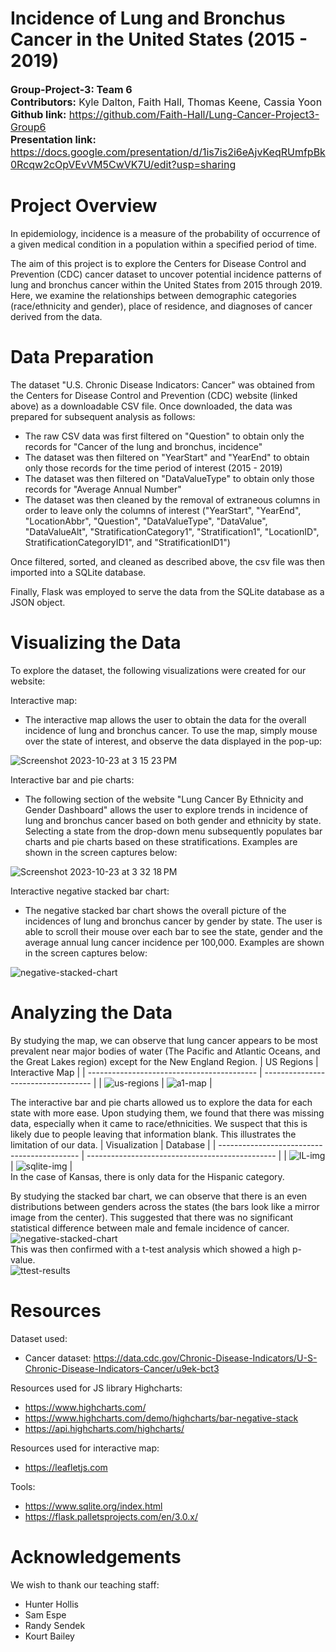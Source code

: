 # Incidence of Lung and Bronchus Cancer in the United States (2015 - 2019)
<font size="3">**Group-Project-3: Team 6**  
**Contributors:** Kyle Dalton, Faith Hall, Thomas Keene, Cassia Yoon  
**Github link:** https://github.com/Faith-Hall/Lung-Cancer-Project3-Group6  
**Presentation link:** https://docs.google.com/presentation/d/1is7is2i6eAjvKeqRUmfpBk0Rcqw2cOpVEvVM5CwVK7U/edit?usp=sharing  
</font>  

# Project Overview  
In epidemiology, incidence is a measure of the probability of occurrence of a given medical condition in a population within a specified period of time.

The aim of this project is to explore the Centers for Disease Control and Prevention (CDC) cancer dataset to uncover potential incidence patterns of lung and bronchus cancer within the United States from 2015 through 2019. Here, we examine the relationships between demographic categories (race/ethnicity and gender), place of residence, and diagnoses of cancer derived from the data.

# Data Preparation
The dataset "U.S. Chronic Disease Indicators: Cancer" was obtained from the Centers for Disease Control and Prevention (CDC) website (linked above) as a downloadable CSV file. Once downloaded, the data was prepared for subsequent analysis as follows:
- The raw CSV data was first filtered on "Question" to obtain only the records for "Cancer of the lung and bronchus, incidence"
- The dataset was then filtered on "YearStart" and "YearEnd" to obtain only those records for the time period of interest (2015 - 2019)
- The dataset was then filtered on "DataValueType" to obtain only those records for "Average Annual Number"
- The dataset was then cleaned by the removal of extraneous columns in order to leave only the columns of interest ("YearStart", "YearEnd", "LocationAbbr", "Question", "DataValueType", "DataValue", "DataValueAlt", "StratificationCategory1", "Stratification1", "LocationID", StratificationCategoryID1", and "StratificationID1")

Once filtered, sorted, and cleaned as described above, the csv file was then imported into a SQLite database.

Finally, Flask was employed to serve the data from the SQLite database as a JSON object.

# Visualizing the Data
To explore the dataset, the following visualizations were created for our website:

Interactive map:
- The interactive map allows the user to obtain the data for the overall incidence of lung and bronchus cancer. To use the map, simply mouse over the state of interest, and observe the data displayed in the pop-up:

![Screenshot 2023-10-23 at 3 15 23 PM](https://github.com/Faith-Hall/Lung-Cancer-Project3-Group6/assets/137319054/c31fac0c-3e51-4053-9d3c-951bbb1fbb9a)

Interactive bar and pie charts:
- The following section of the website "Lung Cancer By Ethnicity and Gender Dashboard" allows the user to explore trends in incidence of lung and bronchus cancer based on both gender and ethnicity by state. Selecting a state from the drop-down menu subsequently populates bar charts and pie charts based on these stratifications. Examples are shown in the screen captures below:

![Screenshot 2023-10-23 at 3 32 18 PM](https://github.com/Faith-Hall/Lung-Cancer-Project3-Group6/assets/137319054/3539a6aa-85d8-4ea6-833b-181d68eef35c)

Interactive negative stacked bar chart:
- The negative stacked bar chart shows the overall picture of the incidences of lung and bronchus cancer by gender by state. The user is able to scroll their mouse over each bar to see the state, gender and the average annual lung cancer incidence per 100,000. Examples are shown in the screen captures below:

![negative-stacked-chart](/Readme_imgs/A_4_chart1.png)

# Analyzing the Data
By studying the map, we can observe that lung cancer appears to be most prevalent near major bodies of water (The Pacific and Atlantic Oceans, and the Great Lakes region) except for the New England Region.
| US Regions                                 | Interactive Map                     |
| ------------------------------------------ | ----------------------------------- |
| ![us-regions](/Readme_imgs/regions-us.png) | ![a1-map](/Readme_imgs/A_1_map.png) |

The interactive bar and pie charts allowed us to explore the data for each state with more ease. Upon studying them, we found that there was missing data, especially when it came to race/ethnicities. We suspect that this is likely due to people leaving that information blank. This illustrates the limitation of our data.
| Visualization                               | Database                                        |
| ------------------------------------------- | ----------------------------------------------- |
| ![IL-img](/Readme_imgs/IL_missing_bars.png) | ![sqlite-img](/Readme_imgs/IL_missing_data.png) |  
In the case of Kansas, there is only data for the Hispanic category.

By studying the stacked bar chart, we can observe that there is an even distributions between genders across the states (the bars look like a mirror image from the center). This suggested that there was no significant statistical difference between male and female incidence of cancer.  
![negative-stacked-chart](/Readme_imgs/A_4_chart1_smaller.png)  
This was then confirmed with a t-test analysis which showed a high p-value.  
![ttest-results](/Readme_imgs/ttest_results.png)  

# Resources  
Dataset used:  
- Cancer dataset: https://data.cdc.gov/Chronic-Disease-Indicators/U-S-Chronic-Disease-Indicators-Cancer/u9ek-bct3  

Resources used for JS library Highcharts:
- https://www.highcharts.com/
- https://www.highcharts.com/demo/highcharts/bar-negative-stack
- https://api.highcharts.com/highcharts/

Resources used for interactive map:
- https://leafletjs.com
  
Tools:
- https://www.sqlite.org/index.html
- https://flask.palletsprojects.com/en/3.0.x/

# Acknowledgements
We wish to thank our teaching staff:
- Hunter Hollis
- Sam Espe
- Randy Sendek
- Kourt Bailey
